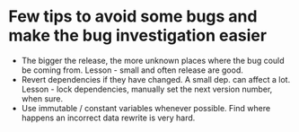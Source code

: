 
# Few tips to avoid some bugs and make the bug investigation easier 

* The bigger the release, the more unknown places where the bug could be coming from. Lesson - small and often release are good. 
* Revert dependencies if they have changed. A small dep. can affect a lot. Lesson - lock dependencies, manually set the next version number, when sure.
* Use immutable / constant variables whenever possible. Find where happens an incorrect data rewrite is very hard.
